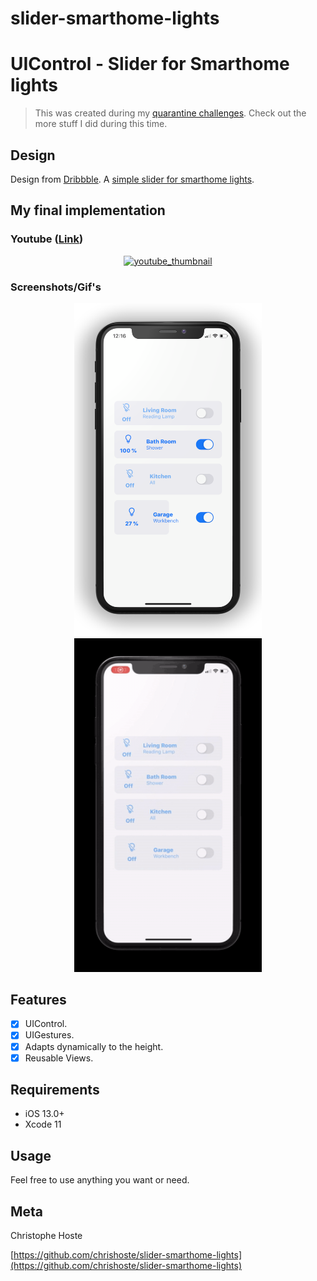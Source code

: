 # slider-smarthome-lights
# UIControl - Slider for Smarthome lights

> This was created during my [quarantine challenges](https://github.com/chrishoste/quarantine-challenge). Check out the more stuff I did during this time.

## Design
Design from [Dribbble](https://www.dribbble.com/). A [simple slider for smarthome lights](https://dribbble.com/shots/10074401-Smarthome). 

## My final implementation

### Youtube ([Link](https://youtu.be/gYcX8n1s9R0))
<p align="center">
  <a href="https://youtu.be/gYcX8n1s9R0">
    <img alt="youtube_thumbnail" src="https://img.youtube.com/vi/gYcX8n1s9R0/0.jpg" width="300" />
  </a>
</p>

### Screenshots/Gif's

<p align="center">
  <img width="300" src="https://github.com/chrishoste/slider-smarthome-lights/blob/master/img/screenshot.png">
  <img width="300" src="https://github.com/chrishoste/slider-smarthome-lights/blob/master/img/capture.gif">
</p>

## Features

- [x] UIControl.
- [x] UIGestures.
- [x] Adapts dynamically to the height.
- [x] Reusable Views.

## Requirements

- iOS 13.0+
- Xcode 11

## Usage

Feel free to use anything you want or need.

## Meta

Christophe Hoste

[https://github.com/chrishoste/slider-smarthome-lights](https://github.com/chrishoste/slider-smarthome-lights)
